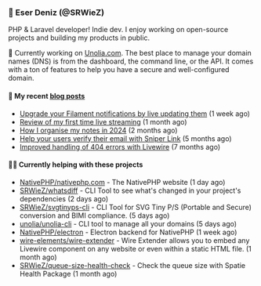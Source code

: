 
### 👋 Eser Deniz (@SRWieZ)

PHP & Laravel developer! Indie dev. I enjoy working on open-source projects and building my products in public.

🚀 Currently working on [Unolia.com](https://unolia.com). The best place to manage your domain names (DNS) is from the dashboard, the command line, or the API. It comes with a ton of features to help you have a secure and well-configured domain.

#### 📝 My recent [blog posts](https://srwiez.com)

- [Upgrade your Filament notifications by live updating them](https://srwiez.com/posts/upgrade-your-filament-notifications-by-live-updating-them) (1 week ago)
- [Review of my first time live streaming](https://srwiez.com/posts/review-of-my-first-time-live-streaming) (1 month ago)
- [How I organise my notes in 2024](https://srwiez.com/posts/how-i-organise-my-notes-in-2024) (2 months ago)
- [Help your users verify their email with Sniper Link](https://srwiez.com/posts/help-your-users-verify-their-email-with-sniper-link) (5 months ago)
- [Improved handling of 404 errors with Livewire](https://srwiez.com/posts/improved-handling-of-404-errors-with-livewire) (7 months ago)

#### 👨‍🔧 Currently helping with these projects

- [NativePHP/nativephp.com](https://github.com/NativePHP/nativephp.com) - The NativePHP website (1 day ago)
- [SRWieZ/whatsdiff](https://github.com/SRWieZ/whatsdiff) - CLI Tool to see what&#39;s changed in your project&#39;s dependencies (2 days ago)
- [SRWieZ/svgtinyps-cli](https://github.com/SRWieZ/svgtinyps-cli) - CLI Tool for SVG Tiny P/S (Portable and Secure) conversion and BIMI compliance. (5 days ago)
- [unolia/unolia-cli](https://github.com/unolia/unolia-cli) - CLI tool to manage all your domains (5 days ago)
- [NativePHP/electron](https://github.com/NativePHP/electron) - Electron backend for NativePHP (1 week ago)
- [wire-elements/wire-extender](https://github.com/wire-elements/wire-extender) - Wire Extender allows you to embed any Livewire component on any website or even within a static HTML file. (1 month ago)
- [SRWieZ/queue-size-health-check](https://github.com/SRWieZ/queue-size-health-check) - Check the queue size with Spatie Health Package (1 month ago)